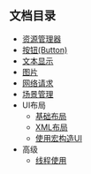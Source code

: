 ## 文档目录
- [资源管理器](资源管理器.md)
- [按钮(Button)](按钮.md)
- [文本显示](文本.md)
- [图片](图片.md)
- [网络请求](网络请求.md)
- [场景管理](场景管理.md)
- UI布局
    - [基础布局](基础布局.md)
    - [XML布局](XML布局.md)
    - [使用宏构造UI](UI自动构造.md)
- 高级
    - [线程使用](线程使用.md)